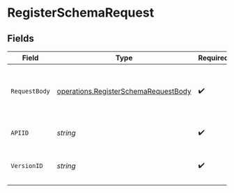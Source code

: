 # RegisterSchemaRequest


## Fields

| Field                                                                                               | Type                                                                                                | Required                                                                                            | Description                                                                                         |
| --------------------------------------------------------------------------------------------------- | --------------------------------------------------------------------------------------------------- | --------------------------------------------------------------------------------------------------- | --------------------------------------------------------------------------------------------------- |
| `RequestBody`                                                                                       | [operations.RegisterSchemaRequestBody](../../../pkg/models/operations/registerschemarequestbody.md) | :heavy_check_mark:                                                                                  | The schema file to upload provided as a multipart/form-data file segment.                           |
| `APIID`                                                                                             | *string*                                                                                            | :heavy_check_mark:                                                                                  | The ID of the Api to get the schema for.                                                            |
| `VersionID`                                                                                         | *string*                                                                                            | :heavy_check_mark:                                                                                  | The version ID of the Api to delete metadata for.                                                   |